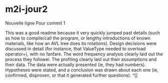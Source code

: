 # m2i-jour2

Nouvelle ligne Pour commit 1

This was a good readme because it very quickly jumped past details (such as how to compile/call the program, or lengthy introductions of known materials, like how an AVL tree does its rotations). Design decisions were discussed in detail (for instance, that ValueType needed to overload operator+), with no fanfare. 
The word frequency analysis clearly laid out the process they followei. 
The profiling clearly laid out their assumptions and their data. The data were actually presented (ie, they had numbers). Hypotheses were stated, and a conclusion was drawn about each one (ie, confirmed, disproven, or that it generated further questions). ^[[

